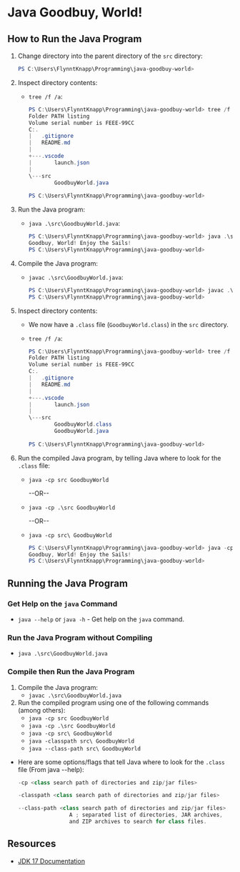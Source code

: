 # Java Goodbuy, World!

## How to Run the Java Program

1. Change directory into the parent directory of the `src` directory:

    ```powershell
    PS C:\Users\FlynntKnapp\Programming\java-goodbuy-world>
    ```

1. Inspect directory contents:
    * `tree /f /a`:

        ```powershell
        PS C:\Users\FlynntKnapp\Programming\java-goodbuy-world> tree /f /a
        Folder PATH listing
        Volume serial number is FEEE-99CC
        C:.
        |   .gitignore
        |   README.md
        |   
        +---.vscode
        |       launch.json
        |       
        \---src
                GoodbuyWorld.java
                
        PS C:\Users\FlynntKnapp\Programming\java-goodbuy-world>
        ```

1. Run the Java program:
    * `java .\src\GoodbuyWorld.java`:  

        ```powershell
        PS C:\Users\FlynntKnapp\Programming\java-goodbuy-world> java .\src\GoodbuyWorld.java
        Goodbuy, World! Enjoy the Sails!
        PS C:\Users\FlynntKnapp\Programming\java-goodbuy-world>
        ```

1. Compile the Java program:
    * `javac .\src\GoodbuyWorld.java`:

        ```powershell
        PS C:\Users\FlynntKnapp\Programming\java-goodbuy-world> javac .\src\GoodbuyWorld.java
        PS C:\Users\FlynntKnapp\Programming\java-goodbuy-world>
        ```

1. Inspect directory contents:
    * We now have a `.class` file (`GoodbuyWorld.class`) in the `src` directory.
    * `tree /f /a`:

        ```powershell
        PS C:\Users\FlynntKnapp\Programming\java-goodbuy-world> tree /f /a
        Folder PATH listing
        Volume serial number is FEEE-99CC
        C:.
        |   .gitignore
        |   README.md
        |   
        +---.vscode
        |       launch.json
        |       
        \---src
                GoodbuyWorld.class
                GoodbuyWorld.java
                
        PS C:\Users\FlynntKnapp\Programming\java-goodbuy-world>
        ```

1. Run the compiled Java program, by telling Java where to look for the `.class` file:
    * `java -cp src GoodbuyWorld`

        --OR--
    * `java -cp .\src GoodbuyWorld`

        --OR--
    * `java -cp src\ GoodbuyWorld`

        ```powershell
        PS C:\Users\FlynntKnapp\Programming\java-goodbuy-world> java -cp src GoodbuyWorld
        Goodbuy, World! Enjoy the Sails!
        PS C:\Users\FlynntKnapp\Programming\java-goodbuy-world>
        ```

## Running the Java Program

### Get Help on the `java` Command

* `java --help` or `java -h` - Get help on the `java` command.

### Run the Java Program without Compiling

* `java .\src\GoodbuyWorld.java`

### Compile then Run the Java Program

1. Compile the Java program:
    * `javac .\src\GoodbuyWorld.java`
1. Run the compiled program using one of the following commands (among others):
    * `java -cp src GoodbuyWorld`
    * `java -cp .\src GoodbuyWorld`
    * `java -cp src\ GoodbuyWorld`
    * `java -classpath src\ GoodbuyWorld`
    * `java --class-path src\ GoodbuyWorld`

* Here are some options/flags that tell Java where to look for the `.class` file (From java --help):

    ```powershell
    -cp <class search path of directories and zip/jar files>
    ```

    ```powershell
    -classpath <class search path of directories and zip/jar files>
    ```

    ```powershell
    --class-path <class search path of directories and zip/jar files>
                    A ; separated list of directories, JAR archives,
                    and ZIP archives to search for class files.
    ```

## Resources

* [JDK 17 Documentation](https://docs.oracle.com/en/java/javase/17/)
